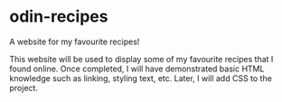# odin-recipes
A website for my favourite recipes!

This website will be used to display some of my favourite recipes that I found online. Once completed, I will have demonstrated basic HTML knowledge such as linking, styling text, etc. Later, I will add CSS to the project.